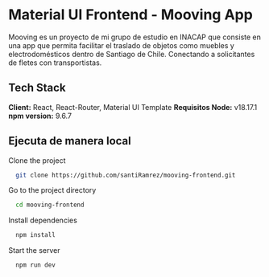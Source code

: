 # Material UI Frontend - Mooving App

Mooving es un proyecto de mi grupo de estudio en INACAP que consiste en una app que permita facilitar el traslado de objetos como muebles y electrodomésticos dentro de Santiago de Chile. Conectando a solicitantes de fletes con transportistas.

## Tech Stack

**Client:** React, React-Router, Material UI Template
**Requisitos Node:** v18.17.1
**npm version:** 9.6.7

## Ejecuta de manera local

Clone the project

```bash
  git clone https://github.com/santiRamrez/mooving-frontend.git
```

Go to the project directory

```bash
  cd mooving-frontend
```

Install dependencies

```bash
  npm install
```

Start the server

```bash
  npm run dev
```
